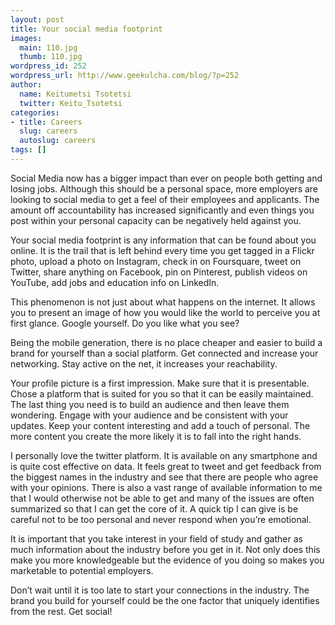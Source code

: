 ```yaml
---
layout: post
title: Your social media footprint
images:
  main: 110.jpg
  thumb: 110.jpg
wordpress_id: 252
wordpress_url: http://www.geekulcha.com/blog/?p=252
author:
  name: Keitumetsi Tsotetsi
  twitter: Keitu_Tsotetsi
categories:
- title: Careers
  slug: careers
  autoslug: careers
tags: []
---
```


 Social Media now has a bigger impact than ever on people both getting and losing jobs. Although this should be a personal space, more employers are looking to social media to get a feel of their employees and applicants. The amount off accountability has increased significantly and even things you post within your personal capacity can be negatively held against you.

 Your social media footprint is any information that can be found about you online. It is the trail that is left behind every time you get tagged in a Flickr photo, upload a photo on Instagram, check in on Foursquare, tweet on Twitter, share anything on Facebook, pin on Pinterest, publish videos on YouTube, add jobs and education info on LinkedIn.

 This phenomenon is not just about what happens on the internet. It allows you to present an image of how you would like the world to perceive you at first glance. Google yourself. Do you like what you see?

 Being the mobile generation, there is no place cheaper and easier to build a brand for yourself than a social platform. Get connected and increase your networking. Stay active on the net, it increases your reachability.

 Your profile picture is a first impression. Make sure that it is presentable. Chose a platform that is suited for you so that it can be easily maintained. The last thing you need is to build an audience and then leave them wondering. Engage with your audience and be consistent with your updates. Keep your content interesting and add a touch of personal. The more content you create the more likely it is to fall into the right hands.

 I personally love the twitter platform. It is available on any smartphone and is quite cost effective on data. It feels great to tweet and get feedback from the biggest names in the industry and see that there are people who agree with your opinions. There is also a vast range of available information to me that I would otherwise not be able to get and many of the issues are often summarized so that I can get the core of it. A quick tip I can give is be careful not to be too personal and never respond when you’re emotional.

 It is important that you take interest in your field of study and gather as much information about the industry before you get in it. Not only does this make you more knowledgeable but the evidence of you doing so makes you marketable to potential employers.

 Don’t wait until it is too late to start your connections in the industry. The brand you build for yourself could be the one factor that uniquely identifies from the rest. Get social!

